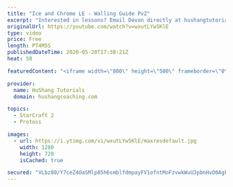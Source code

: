 ```yaml
---
title: "Ice and Chrome LE - Walling Guide PvZ"
excerpt: "Interested in lessons? Email Devon directly at hushangtutorials@outlook.com ------------------------------------------------------------------------------------------------------- Want to support HuShang Tutorials directly? Patreon is a website where you can contribute a monthly donation that will help"
originalUrl: https://youtube.com/watch?v=wxutLYw5KlE
type: video
price: Free
length: PT4M5S
publishedDateTime: 2020-05-28T17:38:21Z
heat: 50

featuredContent: "<iframe width=\"800\" height=\"500\" frameborder=\"0\" src=\"https://www.youtube.com/embed/wxutLYw5KlE\" allow=\"accelerometer; autoplay; encrypted-media; gyroscope; picture-in-picture\" allowfullscreen></iframe>"

provider:
  name: HuShang Tutorials
  domain: hushangcoaching.com

topics:
  - StarCraft 2
  - Protoss

images:
  - url: https://i.ytimg.com/vi/wxutLYw5KlE/maxresdefault.jpg
    width: 1280
    height: 720
    isCached: true

secured: "VLbz80/Y7ceZ4OaSMlp85h6smblfdmpayFV1ofntMoFzvwkWuUJpbnHvO0Agk2/N5wePuIVKKv6jRJE+RQwSQFd0mjGawXQDR0d0DqokzYhVBAV3iLs8+zutzTu47TJzx7L2OoiU45TJfJdMy0vVVW5aXtPmuSwE30Oi3HhBlTK3Xl6+ugtdKl24p6tm/n6OlUSHOxrNC/oCVu1FyfUL5LNxo0IZhnFAm5wCEFAT9EQSKy+VlPT8MpvkubkurpxxJsnf7VehvBXcRPSgvte0ZYzFJ+uZb4sxd8SiFba61Xaqw5ETYmxaH7C6pejPCQUW3bsuKcNW9BeEYsBtHqQurTTvprUmA4BqR12beL6EQJmsoYV1dh9IOy0e7KUDNX2hXpSu5MzP7pY5fdYLVRgTRf/tw0UiNNFMcNp34rPVHJo=;GDxcfA3lm3IXU+WvcoUTgA=="
---
```



